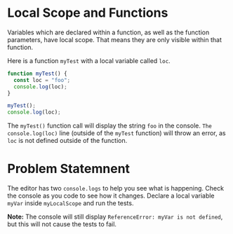 # Local Scope and Functions
Variables which are declared within a function, as well as the function parameters, have local scope. That means they are only visible within that function.

Here is a function ```myTest``` with a local variable called ```loc```.
```javascript
function myTest() {
  const loc = "foo";
  console.log(loc);
}

myTest();
console.log(loc);
```
The ```myTest()``` function call will display the string ```foo``` in the console. ```The console.log(loc)``` line (outside of the ```myTest``` function) will throw an error, as ```loc``` is not defined outside of the function.

# Problem Statemnent
The editor has two ```console.logs``` to help you see what is happening. Check the console as you code to see how it changes. Declare a local variable ```myVar``` inside ```myLocalScope``` and run the tests.

**Note:** The console will still display ```ReferenceError: myVar is not defined```, but this will not cause the tests to fail.


